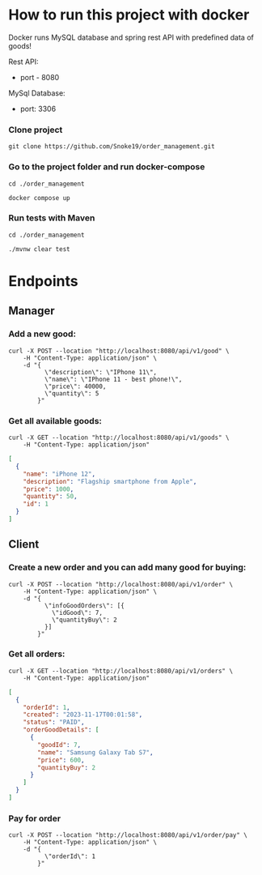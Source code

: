 # How to run this project with docker

Docker runs MySQL database and spring rest API with predefined data of goods!

Rest API:
* port - 8080

MySql Database:
* port: 3306

### Clone project
```shell
git clone https://github.com/Snoke19/order_management.git
```
### Go to the project folder and run docker-compose

```shell
cd ./order_management

docker compose up
```

### Run tests with Maven

```shell
cd ./order_management

./mvnw clear test
```

# Endpoints

## Manager

### Add a new good:

```shell
curl -X POST --location "http://localhost:8080/api/v1/good" \
    -H "Content-Type: application/json" \
    -d "{
          \"description\": \"IPhone 11\",
          \"name\": \"IPhone 11 - best phone!\",
          \"price\": 40000,
          \"quantity\": 5
        }"
```

### Get all available goods:

```shell
curl -X GET --location "http://localhost:8080/api/v1/goods" \
    -H "Content-Type: application/json"
```
```json
[
  {
    "name": "iPhone 12",
    "description": "Flagship smartphone from Apple",
    "price": 1000,
    "quantity": 50,
    "id": 1
  }
]
```

## Client

### Create a new order and you can add many good for buying:

```shell
curl -X POST --location "http://localhost:8080/api/v1/order" \
    -H "Content-Type: application/json" \
    -d "{
          \"infoGoodOrders\": [{
            \"idGood\": 7,
            \"quantityBuy\": 2
          }]
        }"
```

### Get all orders:

```shell
curl -X GET --location "http://localhost:8080/api/v1/orders" \
    -H "Content-Type: application/json"
```

```json
[
  {
    "orderId": 1,
    "created": "2023-11-17T00:01:58",
    "status": "PAID",
    "orderGoodDetails": [
      {
        "goodId": 7,
        "name": "Samsung Galaxy Tab S7",
        "price": 600,
        "quantityBuy": 2
      }
    ]
  }
]
```

### Pay for order

```shell
curl -X POST --location "http://localhost:8080/api/v1/order/pay" \
    -H "Content-Type: application/json" \
    -d "{
          \"orderId\": 1
        }"
```
